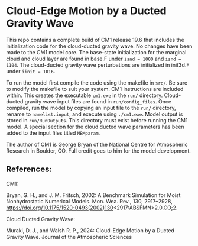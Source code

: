 # Cloud-Edge Motion by a Ducted Gravity Wave

This repo contains a complete build of CM1 release 19.6 that includes
the initialization code for the cloud-ducted gravity wave. No changes 
have been made to the CM1 model core. The base-state initialization 
for the marginal cloud and cloud layer are found in base.F under 
`isnd = 1000` and `isnd = 1104`. The cloud-ducted gravity wave 
perturbations are initialized in init3d.F under `iinit = 1016`.

To run the model first compile the code using the makefile in `src/`. 
Be sure to modify the makefile to suit your system. CM1 instructions
are included within. This creates the executable `cm1.exe` in the 
`run/` directory. Cloud-ducted gravity wave input files are found 
in `run/config_files`. Once compiled, run the model by copying an
input file to the `run/` directory, rename to `namelist.input`, and
execute using `./cm1.exe`. Model output is stored in `run/RunOutputs`.
This directory must exist before running the CM1 model. A special
section for the cloud ducted wave parameters has been added to the
input files titled `MBMparam`.

The author of CM1 is George Bryan of the National Centre for Atmospheric
Research in Boulder, CO. Full credit goes to him for the model development.

## References:
CM1:

Bryan, G. H., and J. M. Fritsch, 2002: A Benchmark Simulation for Moist Nonhydrostatic Numerical Models. Mon. Wea. Rev., 130, 2917–2928, https://doi.org/10.1175/1520-0493(2002)130<2917:ABSFMN>2.0.CO;2.

Cloud Ducted Gravity Wave:

Muraki, D. J., and Walsh R. P., 2024: Cloud-Edge Motion by a Ducted Gravity Wave. Journal of the Atmospheric Sciences